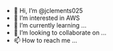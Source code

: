 - 👋 Hi, I’m @jclements025
- 👀 I’m interested in AWS
- 🌱 I’m currently learning ...
- 💞️ I’m looking to collaborate on ...
- 📫 How to reach me ...

<!---
jclements025/jclements025 is a ✨ special ✨ repository because its `README.md` (this file) appears on your GitHub profile.
You can click the Preview link to take a look at your changes.
--->

